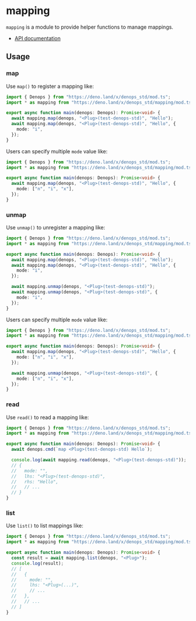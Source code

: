 # mapping

`mapping` is a module to provide helper functions to manage mappings.

- [API documentation](https://doc.deno.land/https/deno.land/x/denops_std/mapping/mod.ts)

## Usage

### map

Use `map()` to register a mapping like:

```typescript
import { Denops } from "https://deno.land/x/denops_std/mod.ts";
import * as mapping from "https://deno.land/x/denops_std/mapping/mod.ts";

export async function main(denops: Denops): Promise<void> {
  await mapping.map(denops, "<Plug>(test-denops-std)", "Hello");
  await mapping.map(denops, "<Plug>(test-denops-std)", "Hello", {
    mode: "i",
  });
}
```

Users can specify multiple `mode` value like:

```typescript
import { Denops } from "https://deno.land/x/denops_std/mod.ts";
import * as mapping from "https://deno.land/x/denops_std/mapping/mod.ts";

export async function main(denops: Denops): Promise<void> {
  await mapping.map(denops, "<Plug>(test-denops-std)", "Hello", {
    mode: ["n", "i", "x"],
  });
}
```

### unmap

Use `unmap()` to unregister a mapping like:

```typescript
import { Denops } from "https://deno.land/x/denops_std/mod.ts";
import * as mapping from "https://deno.land/x/denops_std/mapping/mod.ts";

export async function main(denops: Denops): Promise<void> {
  await mapping.map(denops, "<Plug>(test-denops-std)", "Hello");
  await mapping.map(denops, "<Plug>(test-denops-std)", "Hello", {
    mode: "i",
  });

  await mapping.unmap(denops, "<Plug>(test-denops-std)");
  await mapping.unmap(denops, "<Plug>(test-denops-std)", {
    mode: "i",
  });
}
```

Users can specify multiple `mode` value like:

```typescript
import { Denops } from "https://deno.land/x/denops_std/mod.ts";
import * as mapping from "https://deno.land/x/denops_std/mapping/mod.ts";

export async function main(denops: Denops): Promise<void> {
  await mapping.map(denops, "<Plug>(test-denops-std)", "Hello", {
    mode: ["n", "i", "x"],
  });

  await mapping.unmap(denops, "<Plug>(test-denops-std)", {
    mode: ["n", "i", "x"],
  });
}
```

### read

Use `read()` to read a mapping like:

```typescript
import { Denops } from "https://deno.land/x/denops_std/mod.ts";
import * as mapping from "https://deno.land/x/denops_std/mapping/mod.ts";

export async function main(denops: Denops): Promise<void> {
  await denops.cmd(`map <Plug>(test-denops-std) Hello`);

  console.log(await mapping.read(denops, "<Plug>(test-denops-std)"));
  // {
  //   mode: "",
  //   lhs: "<Plug>(test-denops-std)",
  //   rhs: "Hello",
  //   // ...
  // }
}
```

### list

Use `list()` to list mappings like:

```typescript
import { Denops } from "https://deno.land/x/denops_std/mod.ts";
import * as mapping from "https://deno.land/x/denops_std/mapping/mod.ts";

export async function main(denops: Denops): Promise<void> {
  const result = await mapping.list(denops, "<Plug>");
  console.log(result);
  // [
  //   {
  //     mode: "",
  //     lhs: "<Plug>(...)",
  //     // ...
  //   },
  //   // ...
  // ]
}
```
